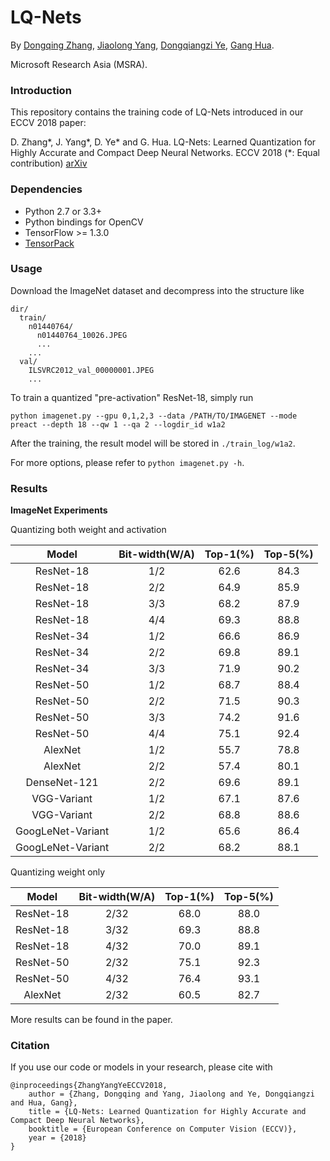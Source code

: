 # LQ-Nets

By [Dongqing Zhang](https://github.com/zdqzeros), [Jiaolong Yang](http://jlyang.org), [Dongqiangzi Ye](https://github.com/EowinYe), [Gang Hua](https://www.microsoft.com/en-us/research/people/ganghua/).

Microsoft Research Asia (MSRA).

### Introduction
This repository contains the training code of LQ-Nets introduced in our ECCV 2018 paper:

D. Zhang*, J. Yang*, D. Ye* and G. Hua. LQ-Nets: Learned Quantization for Highly Accurate and Compact Deep Neural Networks. ECCV 2018 (*: Equal contribution) [arXiv](https://arxiv.org/abs/1807.10029)

### Dependencies

+ Python 2.7 or 3.3+
+ Python bindings for OpenCV
+ TensorFlow >= 1.3.0
+ [TensorPack](https://github.com/tensorpack/tensorpack)

### Usage

Download the ImageNet dataset and decompress into the structure like

    dir/
      train/
        n01440764/
          n01440764_10026.JPEG
          ...
        ...
      val/
        ILSVRC2012_val_00000001.JPEG
        ...

To train a quantized "pre-activation" ResNet-18, simply run

    python imagenet.py --gpu 0,1,2,3 --data /PATH/TO/IMAGENET --mode preact --depth 18 --qw 1 --qa 2 --logdir_id w1a2 

After the training, the result model will be stored in `./train_log/w1a2`.

For more options, please refer to `python imagenet.py -h`. 

### Results
**ImageNet Experiments**

Quantizing both weight and activation

Model|Bit-width(W/A)|Top-1(%)|Top-5(%)
:---:|:---:|:---:|:---:
ResNet-18|1/2|62.6|84.3
ResNet-18|2/2|64.9|85.9
ResNet-18|3/3|68.2|87.9
ResNet-18|4/4|69.3|88.8
ResNet-34|1/2|66.6|86.9
ResNet-34|2/2|69.8|89.1
ResNet-34|3/3|71.9|90.2
ResNet-50|1/2|68.7|88.4
ResNet-50|2/2|71.5|90.3
ResNet-50|3/3|74.2|91.6
ResNet-50|4/4|75.1|92.4
AlexNet|1/2|55.7|78.8
AlexNet|2/2|57.4|80.1
DenseNet-121|2/2|69.6|89.1
VGG-Variant|1/2|67.1|87.6
VGG-Variant|2/2|68.8|88.6
GoogLeNet-Variant|1/2|65.6|86.4
GoogLeNet-Variant|2/2|68.2|88.1

Quantizing weight only

Model|Bit-width(W/A)|Top-1(%)|Top-5(%)
:---:|:---:|:---:|:---:
ResNet-18|2/32|68.0|88.0
ResNet-18|3/32|69.3|88.8
ResNet-18|4/32|70.0|89.1
ResNet-50|2/32|75.1|92.3
ResNet-50|4/32|76.4|93.1
AlexNet|2/32|60.5|82.7

More results can be found in the paper.

### Citation
If you use our code or models in your research, please cite with

    @inproceedings{ZhangYangYeECCV2018,
        author = {Zhang, Dongqing and Yang, Jiaolong and Ye, Dongqiangzi and Hua, Gang},
        title = {LQ-Nets: Learned Quantization for Highly Accurate and Compact Deep Neural Networks},
        booktitle = {European Conference on Computer Vision (ECCV)},
        year = {2018}
    }
